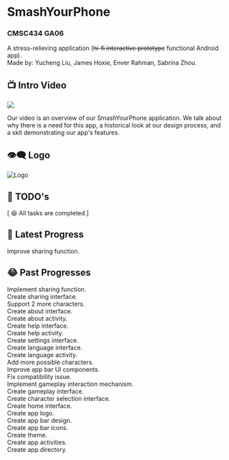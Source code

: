 # SmashYourPhone
### CMSC434 GA06
A stress-relieving application (~~hi-fi interactive prototype~~ functional Android app).\
Made by: Yucheng Liu, James Hoxie, Enver Rahman, Sabrina Zhou.

## :tv: Intro Video
[![](https://youtu.be/-L-GrRabNnw)](https://youtu.be/-L-GrRabNnw "Smash Your Phone Stress Relief") <br/>

Our video is an overview of our SmashYourPhone application. We talk about why there is a need for this app, a historical look at our design process, and a skit demonstrating our app's features. 

## :eye_speech_bubble: Logo
![Logo](https://repository-images.githubusercontent.com/222799540/0d7aaa80-1d30-11ea-9487-48d6072836f5)

## :thought_balloon: TODO's
[ :laughing: All tasks are completed.]

## :rofl: Latest Progress
Improve sharing function.

## :joy: Past Progresses
Implement sharing function.\
Create sharing interface.\
Support 2 more characters.\
Create about interface.\
Create about activity.\
Create help interface.\
Create help activity.\
Create settings interface.\
Create language interface.\
Create language activity.\
Add more possible characters.\
Improve app bar UI components.\
Fix compatibility issue.\
Implement gameplay interaction mechanism.\
Create gameplay interface.\
Create character selection interface.\
Create home interface.\
Create app logo.\
Create app bar design.\
Create app bar icons.\
Create theme.\
Create app activities.\
Create app directory.
